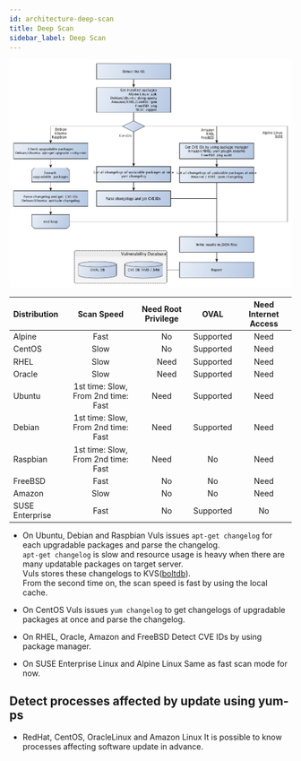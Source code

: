```yaml
---
id: architecture-deep-scan
title: Deep Scan
sidebar_label: Deep Scan
---
```


![Vuls-Scan-Flow](/img/docs/vuls-scan-flow.png)

| Distribution|                        Scan Speed |       Need Root Privilege |      OVAL | Need Internet Access |
|:------------|:---------------------------------:|:-------------------------:|:---------:|:---------------------------------------:|
| Alpine      |                              Fast |　                      No | Supported |                                    Need |
| CentOS      |                              Slow |　                      No | Supported |                                    Need |
| RHEL        |                              Slow |　                    Need | Supported |                                    Need |
| Oracle      |                              Slow |　                    Need | Supported |                                    Need |
| Ubuntu      |1st time: Slow, From 2nd time: Fast|                      Need | Supported |                                    Need |
| Debian      |1st time: Slow, From 2nd time: Fast|                      Need | Supported |                                    Need |
| Raspbian    |1st time: Slow, From 2nd time: Fast|                      Need |        No |                                    Need |
| FreeBSD     |                              Fast |　                      No |        No |                                    Need |
| Amazon      |                              Slow |　                      No |        No |                                    Need |
| SUSE Enterprise |                          Fast |　                      No |  Supported |                                     No |

- On Ubuntu, Debian and Raspbian
Vuls issues `apt-get changelog` for each upgradable packages and parse the changelog.  
`apt-get changelog` is slow and resource usage is heavy when there are many updatable packages on target server.   
Vuls stores these changelogs to KVS([boltdb](https://github.com/boltdb/bolt)).  
From the second time on, the scan speed is fast by using the local cache.

- On CentOS
Vuls issues `yum changelog` to get changelogs of upgradable packages at once and parse the changelog.  

- On RHEL, Oracle, Amazon and FreeBSD
Detect CVE IDs by using package manager.

- On SUSE Enterprise Linux and Alpine Linux
Same as fast scan mode for now.

## Detect processes affected by update using yum-ps

- RedHat, CentOS, OracleLinux and Amazon Linux
It is possible to know processes affecting software update in advance.

